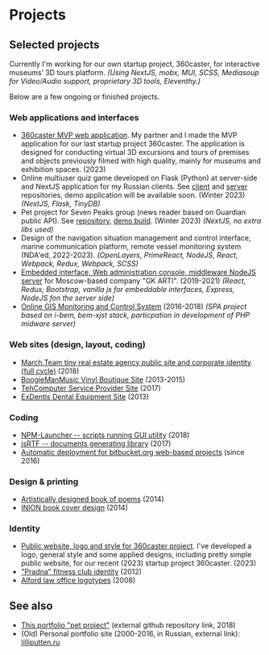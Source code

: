 # Projects

## Selected projects

Currently I'm working for our own startup project, 360caster, for interactive museums’ 3D tours platform. _(Using NextJS, mobx, MUI, SCSS, Mediasoup for Video/Audio support, proprietary 3D tools, Eleventhy.)_

Below are a few ongoing or finished projects.

### Web applications and interfaces

- [360caster MVP web application](#/Projects/Interfaces/2308-360caster-mvp). My partner and I made the MVP application for our last startup project 360caster. The application is designed for conducting virtual 3D excursions and tours of premises and objects previously filmed with high quality, mainly for museums and exhibition spaces. (2023)
- Online multiuser quiz game developed on Flask (Python) at server-side and NextJS application for my Russian clients. See [client](https://github.com/lilliputten/tournament-game-client) and [server](https://github.com/lilliputten/tournament-game-client) repositories, demo application will be available soon. (Winter 2023) _(NextJS, Flask, TinyDB)_
- Pet project for Seven Peaks group (news reader based on Guardian public API).
See [repository](https://github.com/lilliputten/peaks-test-project), [demo build](https://peaks.lilliputten.ru/). (Winter 2023) _(NextJS, no extra libs used)_
- Design of the navigation situation management and control interface, marine communication platform, remote vessel monitoring system (NDA'ed, 2022-2023). _(OpenLayers, PrimeReact, NodeJS, React, Webpack, Redux, Webpack, SCSS)_
- [Embedded interface, Web administration console, middleware NodeJS server](#/Projects/Interfaces/19xx-21xx-arti-printxpert) for Moscow-based company "GK ARTI". (2019-2021) _(React, Redux, Bootstrap, vanilla js for embeddable interfaces, Express, NodeJS fon the server side)_
- [Online GIS Monitoring and Control System](#/Projects/Interfaces/18xx-vektor-element) (2016-2018) _(SPA project based on i-bem, bem-xjst stack, particpation in development of PHP midware server)_

### Web sites (design, layout, coding)

- [March.Team tiny real estate agency public site and corporate identity (full cycle)](#/Projects/Web/2201-MarchTeam) (2018)
- [BoogieManMusic Vinyl Boutique Site](#/Projects/Web/15xx-boogiemanmusic) (2013-2015)
- [TehComputer Service Provider Site](#/Projects/Web/1702-tehcomputer) (2017)
- [ExDentis Dental Equipment Site](#/Projects/Web/1308-ExDentis) (2013)

### Coding

- [NPM-Launcher -- scripts running GUI utility](#/Projects/Code/1811-npm-launcher) (2018)
- [jsRTF -- documents generating library](#/Projects/Code/1707-jsrtf) (2017)
- [Automatic deployment for bitbucket.org web-based projects](#/Projects/Code/2016-automatic-bitbucket-deploy) (since 2016)

### Design & printing

- [Artistically designed book of poems](#/Projects/Printing/1411-Bonjour) (2014)
- [INION book cover design](#/Projects/Printing/1403-kuraishity-book) (2014)

### Identity

- [Public website, logo and style for 360caster project](#/Projects/Identity/2305-360caster-style). I've developed a logo, general style and some applied designs, including pretty simple public website, for our recent (2023) startup project 360caster. (2023)
- ["Pradna" fitness club identity](#/Projects/Identity/12xx-pradna) (2012)
- [Alford law office logotypes](#/Projects/Identity/0807-alford) (2008)

## See also

- [This portfolio "pet project"](https://github.com/lilliputten/lilliputten.github.io-v2) (external github repository link, 2018)
- (Old) Personal portfolio site (2000-2016, in Russian, external link): [lilliputten.ru](http://lilliputten.ru)

<!--
 @changed 2023.07.12, 01:43
-->
